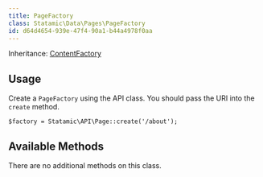 ```yaml
---
title: PageFactory
class: Statamic\Data\Pages\PageFactory
id: d64d4654-939e-47f4-90a1-b44a4978f0aa
---
```

Inheritance: [ContentFactory](/addons/api/contentfactory)

## Usage

Create a `PageFactory` using the API class. You should pass the URI into the `create` method.

```
$factory = Statamic\API\Page::create('/about');
```

## Available Methods

There are no additional methods on this class.
